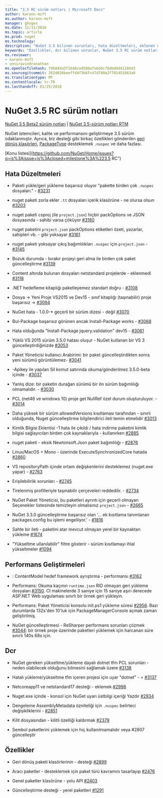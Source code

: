 ```yaml
---
title: "3.5 RC sürüm notları | Microsoft Docs"
author: karann-msft
ms.author: karann-msft
manager: ghogen
ms.date: 11/11/2016
ms.topic: article
ms.prod: nuget
ms.technology: 
description: "NuGet 3.5 bilinen sorunları, hata düzeltmeleri, eklenen özellikleri ve dcr dahil olmak üzere RC sürüm notları."
keywords: "Özellikler, dcr bilinen sorunlar, NuGet 3.5 RC sürüm notları, hata düzeltmeleri eklendi"
ms.reviewer:
- karann-msft
- unniravindranathan
ms.openlocfilehash: fdb84da5f1648ce4508afe6ddcf04bddd41284d3
ms.sourcegitcommit: 262d026beeffd4f3b6fc47d780a2f701451663a8
ms.translationtype: MT
ms.contentlocale: tr-TR
ms.lasthandoff: 01/25/2018
---
```

# <a name="nuget-35-rc-release-notes"></a>NuGet 3.5 RC sürüm notları

[NuGet 3.5 Beta2 sürüm notları](../release-notes/nuget-3.5-Beta2.md) | [NuGet 3.5-sürüm notları RTM](../release-notes/nuget-3.5-RTM.md)

NuGet istemcileri, kalite ve performansını geliştirmeye 3.5 sürüm odaklanmıştır. Ayrıca, biz desteği gibi birkaç özellikleri gönderilen [geri dönüş klasörleri](https://github.com/NuGet/Home/issues/2899), [PackageType](https://github.com/NuGet/Home/issues/2476) desteklemek `.nuspec` ve daha fazlası.

[Konu listesi](https://github.com/NuGet/Home/issues?q=is%3Aissue+is%3Aclosed+milestone%3A%223.5 RC")

## <a name="bug-fixes"></a>Hata Düzeltmeleri

* Paketi yükle/geri yükleme başarısız oluyor "pakette birden çok `.nuspec` dosyaları." - [#3231](https://github.com/NuGet/Home/issues/3231)

* nuget paketi zorla ekler `.tt` dosyaları içerik klasörüne - ne olursa olsun [#3203](https://github.com/NuGet/Home/issues/3203)

* nuget paketi csproj (ile `project.json`) hiçbir packOptions ve JSON dosyasında - sahibi varsa çöküyor [#3180](https://github.com/NuGet/Home/issues/3180)

* nuget paketini `project.json` packOptions etiketleri özeti, yazarlar, sahipleri vb. - gibi yoksayar [#3161](https://github.com/NuGet/Home/issues/3161)

* nuget paketi yoksayar çıkış bağımlılıkları `.nuspec` için `project.json`  -  [#3145](https://github.com/NuGet/Home/issues/3145)

* Bozuk durumda - bırakır projeyi geri alma ile birden çok paket güncelleştirme [#3139](https://github.com/NuGet/Home/issues/3139)

* Content altında bulunan dosyaları netstandard projelerde - eklenmedi [#3118](https://github.com/NuGet/Home/issues/3118)

* .NET hedefleme kitaplığı paketleyemez standart doğru - [#3108](https://github.com/NuGet/Home/issues/3108)

* Dosya -> Yeni Proje VS2015 ve Dev15 - sınıf kitaplığı (taşınabilir) proje başarısız -> [#3094](https://github.com/NuGet/Home/issues/3094)

* NuGet hata - 1.0.0-* geçerli bir sürüm dizesi - değil [#3070](https://github.com/NuGet/Home/issues/3070)

* Bul-Package başarısız görünen ancak Install-Package works - [#3068](https://github.com/NuGet/Home/issues/3068)

* Hata olduğunda "Install-Package jquery.validation" dev15 - [#3061](https://github.com/NuGet/Home/issues/3061)

* Yüklü VS 2015 sürüm 3.5.0 hatası oluşur - NuGet kullanan bir VS 3 güncelleştirdiğinizde [#3053](https://github.com/NuGet/Home/issues/3053)

* Paket Yöneticisi kullanıcı Arabirimi: bir paket güncelleştirdikten sonra yeni sürümü görüntülemez- [#3041](https://github.com/NuGet/Home/issues/3041)

* -Apikey ile yapılan Sil komut satırında okuma/gönderilmez 3.5.0-beta içinde - [#3037](https://github.com/NuGet/Home/issues/3037)

* Yanlış dize: bir paketin durağan sürümü bir ön sürüm bağımlılığı olmamalıdır. - [#3030](https://github.com/NuGet/Home/issues/3030)

* PCL (net46 ve windows 10) proje get NullRef özel durum oluşturuluyor. - [#3014](https://github.com/NuGet/Home/issues/3014)

* Daha yüksek bir sürüm allowedVersions kısıtlaması tarafından - sınırlı olduğunda, Nuget güncelleştirme bilgilendirici ileti temin etmelidir [#3013](https://github.com/NuGet/Home/issues/3013)

* Kimlik Bilgisi Eklentisi -1 hata ile çıkıldı / hata indirme paketini kimlik bilgisi sağlayıcıları birden çok kaynaklarıyla - kullanırken [#2885](https://github.com/NuGet/Home/issues/2885)

* nuget paketi - eksik Newtonsoft.Json paket bağımlılığı - [#2876](https://github.com/NuGet/Home/issues/2876)

* Linux/MacOS + Mono - üzerinde ExecuteSynchronizedCore hatada [#2860](https://github.com/NuGet/Home/issues/2860)

* VS repositoryPath içinde ortam değişkenlerini desteklemez (nuget.exe yapar) - [#2763](https://github.com/NuGet/Home/issues/2763)

* Erişilebilirlik sorunları - [#2745](https://github.com/NuGet/Home/issues/2745)

* Tirelenmiş profilleriyle taşınabilir çerçeveleri reddedilir. - [#2734](https://github.com/NuGet/Home/issues/2734)

* NuGet Paket Yöneticisi, bu paketleri ayrıntı için geçerli olmayan Seçenekler listesinde temizleyin olmalısınız `project.json`  -  [#2665](https://github.com/NuGet/Home/issues/2665)

* NuGet 3.3.0 güncelleştirme başarısız olan '... ek kısıtlama tanımlanan packages.config bu işlemi engelliyor.' - [#1816](https://github.com/NuGet/Home/issues/1816)

* Sahte bir ileti - paketini atar mevcut olmayan yerel bir kaynaktan yükleme [#1674](https://github.com/NuGet/Home/issues/1674)

* "Yükseltme ullanılabilir" filtre gösterir - sürüm kısıtlamayı ihlal yükseltmeler [#1094](https://github.com/NuGet/Home/issues/1094)

## <a name="performance-improvements"></a>Performans Geliştirmeleri

* : ContentModel hedef framework ayrıştırma - performansı [#3162](https://github.com/NuGet/Home/issues/3162)

* Performans: Okuma kaçının `runtime.json` RID olmayan geri yükleme dosyaları [#3150](https://github.com/NuGet/Home/issues/3150). CI makinelerde 3 saniye için 15 saniye aşırı derecede ASP.NET Web uygulaması sınırlı bir örnek geri yükleyin.

* Performans: Paket Yöneticisi konsolu init.ps1 yükleme süresi [#2956](https://github.com/NuGet/Home/issues/2956). Bazı durumlarda 132s'den 10'luk için PackageManagerConsole açmak zaman geliştirilmiş.

* NuGet güncelleştirmesi - ReSharper performans sorunları çözmek [#3044](https://github.com/NuGet/Home/issues/3044): bir örnek proje üzerinde paketleri yüklemek için harcanan süre sınırlı 140s 68s için.

## <a name="dcrs"></a>Dcr

* NuGet gereken yükseltme/yükleme dayalı dotnet tfm PCL sorunları - neden olabilecek olduğunu bilmesini sağlamak üzere [#3138](https://github.com/NuGet/Home/issues/3138)

* Hatalı yükleme/yükseltme tfm içeren projesi için uyar "dotnet" - = [#3137](https://github.com/NuGet/Home/issues/3137)

* Netcoreapp11 ve netstandard17 desteği - eklemek [#2998](https://github.com/NuGet/Home/issues/2998)

* Nuget.exe içinde - konsol için NuGet uyarı üstbilgi içeriği Yazdır [#2934](https://github.com/NuGet/Home/issues/2934)

* Dengeleme AssemblyMetadata özniteliği için `.nuspec` belirteci değişikliklerini - [#2851](https://github.com/NuGet/Home/issues/2851)

* Kilit dosyasından - kilitli özelliği kaldırmak [#2379](https://github.com/NuGet/Home/issues/2379)

* Sembol paketlerini yüklemek için hiç kullanılmamalıdır veya #2807 güncelleştir

## <a name="features"></a>Özellikler

* Geri dönüş paketi klasörlerinin - desteği [#2899](https://github.com/NuGet/Home/issues/2899)

* Aracı paketler - desteklemek için paket türü kavramını tasarlayıp [#2476](https://github.com/NuGet/Home/issues/2476)

* Genel paketler klasörüne - yolu API [#2403](https://github.com/NuGet/Home/issues/2403)

* Güncelleştirme desteği - yerel paketleri [#1291](https://github.com/NuGet/Home/issues/1291)
